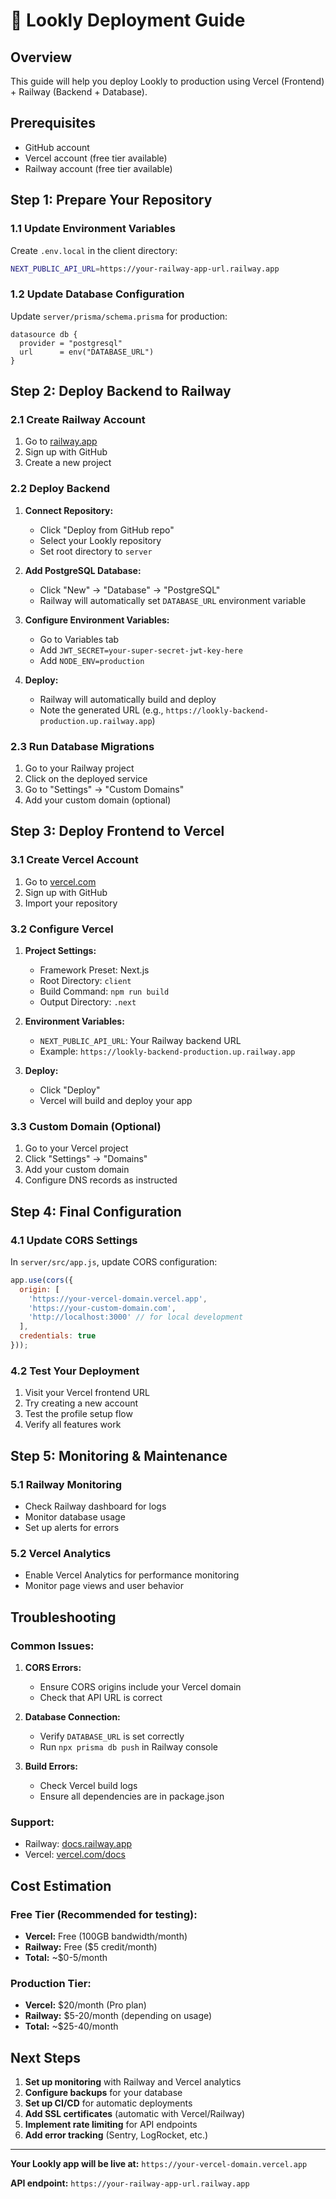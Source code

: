 # 🚀 Lookly Deployment Guide

## Overview
This guide will help you deploy Lookly to production using Vercel (Frontend) + Railway (Backend + Database).

## Prerequisites
- GitHub account
- Vercel account (free tier available)
- Railway account (free tier available)

## Step 1: Prepare Your Repository

### 1.1 Update Environment Variables
Create `.env.local` in the client directory:
```bash
NEXT_PUBLIC_API_URL=https://your-railway-app-url.railway.app
```

### 1.2 Update Database Configuration
Update `server/prisma/schema.prisma` for production:
```prisma
datasource db {
  provider = "postgresql"
  url      = env("DATABASE_URL")
}
```

## Step 2: Deploy Backend to Railway

### 2.1 Create Railway Account
1. Go to [railway.app](https://railway.app)
2. Sign up with GitHub
3. Create a new project

### 2.2 Deploy Backend
1. **Connect Repository:**
   - Click "Deploy from GitHub repo"
   - Select your Lookly repository
   - Set root directory to `server`

2. **Add PostgreSQL Database:**
   - Click "New" → "Database" → "PostgreSQL"
   - Railway will automatically set `DATABASE_URL` environment variable

3. **Configure Environment Variables:**
   - Go to Variables tab
   - Add `JWT_SECRET=your-super-secret-jwt-key-here`
   - Add `NODE_ENV=production`

4. **Deploy:**
   - Railway will automatically build and deploy
   - Note the generated URL (e.g., `https://lookly-backend-production.up.railway.app`)

### 2.3 Run Database Migrations
1. Go to your Railway project
2. Click on the deployed service
3. Go to "Settings" → "Custom Domains"
4. Add your custom domain (optional)

## Step 3: Deploy Frontend to Vercel

### 3.1 Create Vercel Account
1. Go to [vercel.com](https://vercel.com)
2. Sign up with GitHub
3. Import your repository

### 3.2 Configure Vercel
1. **Project Settings:**
   - Framework Preset: Next.js
   - Root Directory: `client`
   - Build Command: `npm run build`
   - Output Directory: `.next`

2. **Environment Variables:**
   - `NEXT_PUBLIC_API_URL`: Your Railway backend URL
   - Example: `https://lookly-backend-production.up.railway.app`

3. **Deploy:**
   - Click "Deploy"
   - Vercel will build and deploy your app

### 3.3 Custom Domain (Optional)
1. Go to your Vercel project
2. Click "Settings" → "Domains"
3. Add your custom domain
4. Configure DNS records as instructed

## Step 4: Final Configuration

### 4.1 Update CORS Settings
In `server/src/app.js`, update CORS configuration:
```javascript
app.use(cors({ 
  origin: [
    'https://your-vercel-domain.vercel.app',
    'https://your-custom-domain.com',
    'http://localhost:3000' // for local development
  ], 
  credentials: true 
}));
```

### 4.2 Test Your Deployment
1. Visit your Vercel frontend URL
2. Try creating a new account
3. Test the profile setup flow
4. Verify all features work

## Step 5: Monitoring & Maintenance

### 5.1 Railway Monitoring
- Check Railway dashboard for logs
- Monitor database usage
- Set up alerts for errors

### 5.2 Vercel Analytics
- Enable Vercel Analytics for performance monitoring
- Monitor page views and user behavior

## Troubleshooting

### Common Issues:

1. **CORS Errors:**
   - Ensure CORS origins include your Vercel domain
   - Check that API URL is correct

2. **Database Connection:**
   - Verify `DATABASE_URL` is set correctly
   - Run `npx prisma db push` in Railway console

3. **Build Errors:**
   - Check Vercel build logs
   - Ensure all dependencies are in package.json

### Support:
- Railway: [docs.railway.app](https://docs.railway.app)
- Vercel: [vercel.com/docs](https://vercel.com/docs)

## Cost Estimation

### Free Tier (Recommended for testing):
- **Vercel:** Free (100GB bandwidth/month)
- **Railway:** Free ($5 credit/month)
- **Total:** ~$0-5/month

### Production Tier:
- **Vercel:** $20/month (Pro plan)
- **Railway:** $5-20/month (depending on usage)
- **Total:** ~$25-40/month

## Next Steps

1. **Set up monitoring** with Railway and Vercel analytics
2. **Configure backups** for your database
3. **Set up CI/CD** for automatic deployments
4. **Add SSL certificates** (automatic with Vercel/Railway)
5. **Implement rate limiting** for API endpoints
6. **Add error tracking** (Sentry, LogRocket, etc.)

---

**Your Lookly app will be live at:** `https://your-vercel-domain.vercel.app`

**API endpoint:** `https://your-railway-app-url.railway.app`

